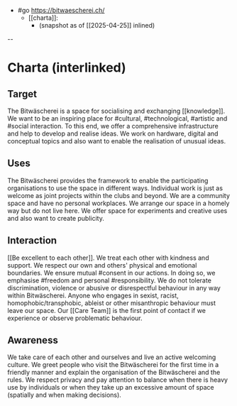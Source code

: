 - #go https://bitwaescherei.ch/
  - [[charta]]:
    - (snapshot as of [[2025-04-25]] inlined)
   
--

# Charta (interlinked)

## Target
The Bitwäscherei is a space for socialising and exchanging [[knowledge]]. We want to be an inspiring place for #cultural, #technological, #artistic and #social interaction. To this end, we offer a comprehensive infrastructure and help to develop and realise ideas. We work on hardware, digital and conceptual topics and also want to enable the realisation of unusual ideas.

## Uses
The Bitwäscherei provides the framework to enable the participating organisations to use the space in different ways. Individual work is just as welcome as joint projects within the clubs and beyond. We are a community space and have no personal workplaces. We arrange our space in a homely way but do not live here. We offer space for experiments and creative uses and also want to create publicity.

## Interaction
[[Be excellent to each other]]. We treat each other with kindness and support. We respect our own and others' physical and emotional boundaries. We ensure mutual #consent in our actions. In doing so, we emphasise #freedom and personal #responsibility. We do not tolerate discrimination, violence or abusive or disrespectful behaviour in any way within Bitwäscherei. Anyone who engages in sexist, racist, homophobic/transphobic, ableist or other misanthropic behaviour must leave our space. Our [[Care Team]] is the first point of contact if we experience or observe problematic behaviour.

## Awareness
We take care of each other and ourselves and live an active welcoming culture. We greet people who visit the Bitwäscherei for the first time in a friendly manner and explain the organisation of the Bitwäscherei and the rules.
We respect privacy and pay attention to balance when there is heavy use by individuals or when they take up an excessive amount of space (spatially and when making decisions).